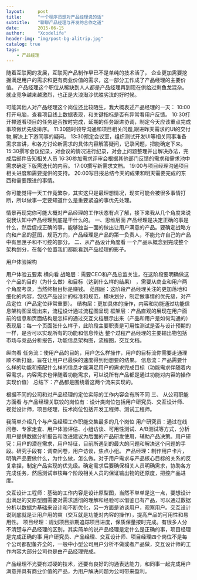 ```yaml
---
layout:     post
title:      "一个程序员想对产品经理说的话"
subtitle:   "聊聊产品经理与开发的合作之道"
date:       2015-06-15
author:     "Xcodelife"
header-img: "img/post-bg-alitrip.jpg"
catalog: true
tags:
    - 产品经理
---
```



随着互联网的发展，互联网产品制作早已不是单纯的技术活了， 企业更加需要挖掘满足用户的需求和更有商业价值的需求，这一部分工作成了产品经理的主要价值。 产品经理这个职位从稀缺到人人都是产品经理再到现在供给过剩鱼龙混杂。就业竞争越来越激烈，也正是大浪淘沙优胜劣汰的好时候。

可能其他人对产品经理这个岗位还比较陌生，我大概表述产品经理的一天：
10:00打开电脑，查看项目线上数据表现，和关键指标是否有异常看用户反馈。
10:30打开禅道看项目的任务是否按时完成，延期的任务跟进协调，制定今天应该重点完成事项做优先级排序。
11:30随时领导沟通和项目相关问题,跟进昨天需求的UI的交付物,解决上下游同事的疑问。
13:30预定会议室，组织测试开发UI等相关同事准备需求宣讲，和各方讨论新需求的具体内容解答疑问，记录问题，把能确定下来。
15:30撰写会议纪录，对会议的情况进行纪录，对会上问题整理并出解决办法，完成后邮件告知相关人员
16:30参加需求评审会根据其他部门反馈的需求和需求池中需求确定下版需迭代的内容。
17:00撰写新需求文档。
19:00与项目经理沟通项目相关进度和需要提供的支持。
20:00写日报总结今天的成果和明天需要完成的东西和需要跟进的事情。

你可能觉得一天工作竟繁杂，其实这只是最理想情况，现实可能会被很多事情打断，所以做事一定要知道什么是重要紧迫的事优先处理。

情景再现完你可能大概对产品经理的工作状态有点了解，接下来我从几个角度来说说我认知中产品经理到底是干什么的。
一、思维层面
产品经理是决定正确的事是什么，然后促成正确的事，能够独当一面的做出让用户满意的产品。要确定战略方向和产品的蓝图，规范方向，产品经理是产品的第一负责人，不能允许自己的产品中有黑匣子和不可控的部分。
二、从产品设计角度看
一个产品从概念到完成整个架构划分，在每个位置我们都能看到产品经理的影子。


用户体验架构


用户体验五要素
横向看
战略层：需要CEO和产品总监关注，在这阶段要明确做这个产品的目的（为什么做）和目标（达到什么样的结果） ，需要从商业和用户两个角度考录，当然终极目标是赚钱。
范围层：这阶段产品经理关注的更加落地和细化的内容，包括产品设计的标准和规范，模块划分，制定做事情的优先级，对产品定位（产品定位非常重要）。
结构层：更加具体的操作，内容和功能通过功能信息架构图呈现出来，流程设计通过流程图呈现
框架层：产品直观的展现在用户面前的信息和页面结构是怎样的通过交互文档展示出来（产品和用户是如何沟通的）
表现层：每一个页面张什么样子，此阶段主要职责是可用性测试是否与设计预期的一样，是否可以实现所有的功能和信息传达
整个过程产品经理的主要输出物包括市场与竞品分析报告，功能信息架构图，流程图，交互文档。

纵向看
任务流：使用产品的目的，用户怎么样操作，用户的目标流你需要走通理顺不断打磨，旨在让用户已最快的速度得到他想要的结果。
信息流：产品需要什么样的功能和搭配什么样的信息才能满足用户的需求完成目标（功能需求伴随着内容需求，内容需求也伴随着功能需求，可以说所有产品都是通过功能对内容的操作实现价值）
总结下：产品都是围绕着这两个流来实现的。

根据不同的公司和对产品经理的定位实际的工作内容会有所不同
三、 从公司职能方面看
与产品经理关联较的岗位有：设计类岗位包括用户研究员、交互设计师、视觉设计师，项目经理，技术岗位包括开发工程师、测试工程师。

我简单介绍几个与产品经理工作职能交集最多的几个岗位
用户研究员：通过在线问卷、专家走查、用户体验评估、小组访谈、可用性测试、A/B测试等方式，分析用户提供数据分析报告和改进建议为后面的产品研发使用，辅助产品决策。用户研究：用户的潜在需求，用户特征，目前所遇到的最大的问题和解决这个问题的手段。研究手段有：调查问卷，用户访谈，焦点小组。
产品经理：制作用户卡片，明确产品要做什么，为什么做，怎么做。对于用户需求与产品核心目标的关系的反复拿捏，制定产品实现的优先级。确定需求后要确保相关人员明确需求，协助各方完成任务，然后测试审核每个阶段相关人员的保证输出物的还原度，把控产品进度。

交互设计工程师：基础的工作内容是设计原型图，当然不单单是这一点，要想设计出满足的交原型图需要对需求透彻的理解和经验可以借鉴已有产品，可以通过数据分析以数据为基础来设计和不断优化，另一方面是访谈用户，观察用户。交互设计说到底就是让用户用的爽（交互就是功能对内容的操作），提高产品的可用性和易用性。
项目经理：规划项目排期追踪项目进度，保质保量按时完成。有很多人分不清楚与产品经理的区别，其实简单的说产品经理是定什么是正确的事，项目经理是完成正确的事
用户研究员、产品经理、交互设计师、项目经理四个岗位不是每个公司都配备齐全的，一般中小型公司用户分析不做或者产品做，交互设计师的工作内容大部分公司也是由产品经理完成。

产品经理不光要有过硬的技术，还要有良好的沟通表达能力，和同事一起完成用户满意并具有商业价值的产品，为用户解决问题为公司带来盈利。